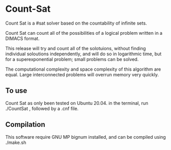 # Count-Sat

Count Sat is a #sat solver based on the countability of infinite sets. 

Count Sat can count all of the possibilities of a logical problem written in a DIMACS format.

This release will try and count all of the solotuions, without finding individual soloutions independently, and will do so in logarithmic time, but for a superexponential problem; small problems can be solved.

The computational complexity and space complexity of this algorithm are equal. Large interconnected problems will overrun memory very quickly.

## To use
Count Sat as only been tested on Ubuntu 20.04.
in the terminal, run ./CountSat , followed by a .cnf file.

## Compilation
This software require GNU MP bignum installed, and can be compiled using ./make.sh
